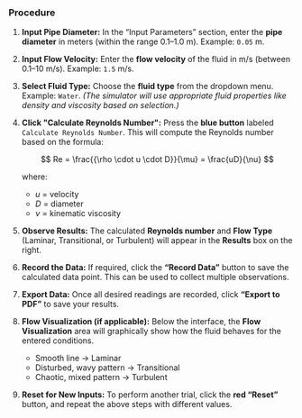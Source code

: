 ### Procedure

1. **Input Pipe Diameter:**
   In the “Input Parameters” section, enter the **pipe diameter** in meters (within the range 0.1–1.0 m).
   Example: `0.05` m.

2. **Input Flow Velocity:**
   Enter the **flow velocity** of the fluid in m/s (between 0.1–10 m/s).
   Example: `1.5` m/s.

3. **Select Fluid Type:**
   Choose the **fluid type** from the dropdown menu.
   Example: `Water`.
   *(The simulator will use appropriate fluid properties like density and viscosity based on selection.)*

4. **Click "Calculate Reynolds Number":**
   Press the **blue button** labeled `Calculate Reynolds Number`.
   This will compute the Reynolds number based on the formula:

   $$
   Re = \frac{{\rho \cdot u \cdot D}}{\mu} = \frac{uD}{\nu}
   $$

   where:

   * $u$ = velocity
   * $D$ = diameter
   * $\nu$ = kinematic viscosity

5. **Observe Results:**
   The calculated **Reynolds number** and **Flow Type** (Laminar, Transitional, or Turbulent) will appear in the **Results** box on the right.

6. **Record the Data:**
   If required, click the **“Record Data”** button to save the calculated data point. This can be used to collect multiple observations.

7. **Export Data:**
   Once all desired readings are recorded, click **“Export to PDF”** to save your results.

8. **Flow Visualization (if applicable):**
   Below the interface, the **Flow Visualization** area will graphically show how the fluid behaves for the entered conditions.

   * Smooth line → Laminar
   * Disturbed, wavy pattern → Transitional
   * Chaotic, mixed pattern → Turbulent

9. **Reset for New Inputs:**
    To perform another trial, click the **red “Reset”** button, and repeat the above steps with different values.

